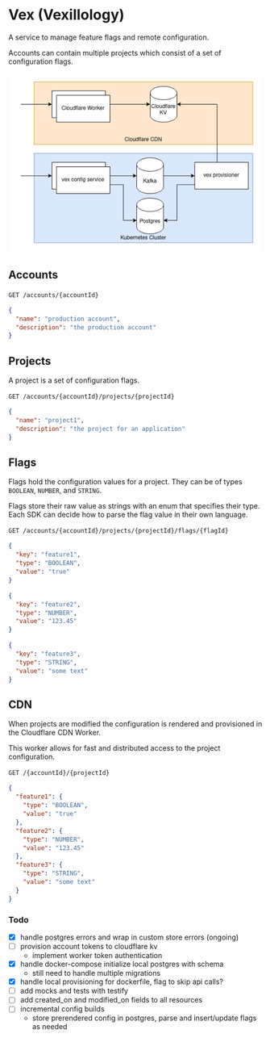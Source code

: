 # Vex (Vexillology)

A service to manage feature flags and remote configuration.

Accounts can contain multiple projects which consist of a set of configuration flags.


![diagram](vex.png)

## Accounts
`GET /accounts/{accountId}`

```json
{
  "name": "production account",
  "description": "the production account"
}
```

## Projects

A project is a set of configuration flags.

`GET /accounts/{accountId}/projects/{projectId}`
```json
{
  "name": "project1",
  "description": "the project for an application"
}
```

## Flags
Flags hold the configuration values for a project. They can be of types `BOOLEAN`, `NUMBER`, and `STRING`.

Flags store their raw value as strings with an enum that specifies their type. Each SDK can decide
how to parse the flag value in their own language.

`GET /accounts/{accountId}/projects/{projectId}/flags/{flagId}`
```json
{
  "key": "feature1",
  "type": "BOOLEAN",
  "value": "true"
}
```
```json
{
  "key": "feature2",
  "type": "NUMBER",
  "value": "123.45"
}
```
```json
{
  "key": "feature3",
  "type": "STRING",
  "value": "some text"
}
```

## CDN 

When projects are modified the configuration is rendered and provisioned in the Cloudflare CDN Worker.

This worker allows for fast and distributed access to the project configuration.

`GET /{accountId}/{projectId}`
```json
{
  "feature1": {
    "type": "BOOLEAN",
    "value": "true"
  },
  "feature2": {
    "type": "NUMBER",
    "value": "123.45"
  },
  "feature3": {
    "type": "STRING",
    "value": "some text"
  }
}
```

### Todo
- [x] handle postgres errors and wrap in custom store errors (ongoing)
- [ ] provision account tokens to cloudflare kv
  - implement worker token authentication
- [x] handle docker-compose initialize local postgres with schema
  - still need to handle multiple migrations
- [x] handle local provisioning for dockerfile, flag to skip api calls?
- [ ] add mocks and tests with testify
- [ ] add created_on and modified_on fields to all resources
- [ ] incremental config builds
  - store prerendered config in postgres, parse and insert/update flags as needed
